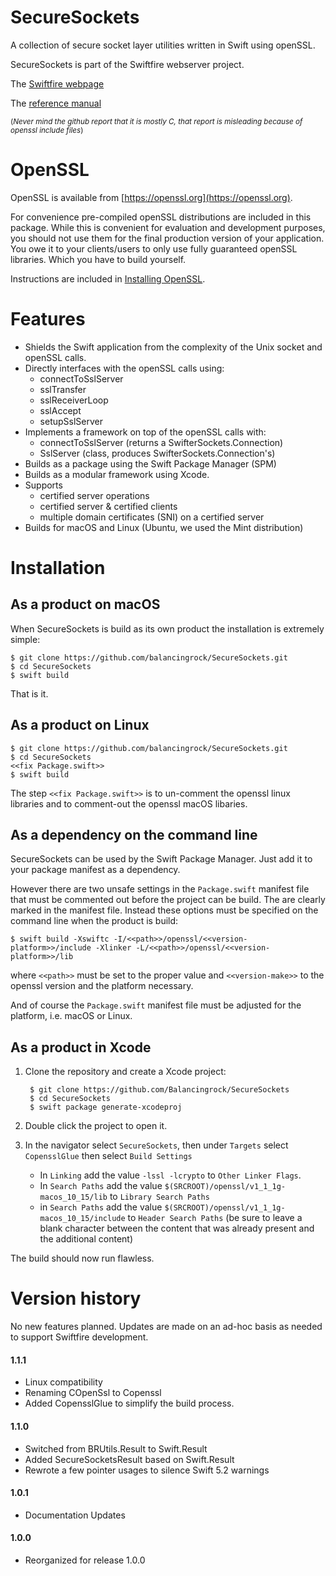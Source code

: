 # SecureSockets

A collection of secure socket layer utilities written in Swift using openSSL.

SecureSockets is part of the Swiftfire webserver project.

The [Swiftfire webpage](http://swiftfire.nl)

The [reference manual](http://swiftfire.nl/projects/securesockets/reference/index.html)

<sub>(_Never mind the github report that it is mostly C, that report is misleading because of openssl include files_)</sub>

# OpenSSL

OpenSSL is available from [https://openssl.org](https://openssl.org).

For convenience pre-compiled openSSL distributions are included in this package. While this is convenient for evaluation and development purposes, you should not use them for the final production version of your application. You owe it to your clients/users to only use fully guaranteed openSSL libraries. Which you have to build yourself.

Instructions are included in [Installing OpenSSL](docs/Installing%20OpenSSL.md).

# Features

- Shields the Swift application from the complexity of the Unix socket and openSSL calls.
- Directly interfaces with the openSSL calls using:
	- connectToSslServer
	- sslTransfer
	- sslReceiverLoop
	- sslAccept
	- setupSslServer
- Implements a framework on top of the openSSL calls with:
	- connectToSslServer (returns a SwifterSockets.Connection)
	- SslServer (class, produces SwifterSockets.Connection's)
- Builds as a package using the Swift Package Manager (SPM)
- Builds as a modular framework using Xcode.
- Supports
	- certified server operations
	- certified server & certified clients
	- multiple domain certificates (SNI) on a certified server
- Builds for macOS and Linux (Ubuntu, we used the Mint distribution)

# Installation

## As a product on macOS

When SecureSockets is build as its own product the installation is extremely simple:

    $ git clone https://github.com/balancingrock/SecureSockets.git
    $ cd SecureSockets
    $ swift build

That is it.

## As a product on Linux

    $ git clone https://github.com/balancingrock/SecureSockets.git
    $ cd SecureSockets
    <<fix Package.swift>>
    $ swift build

The step `<<fix Package.swift>>` is to un-comment the openssl linux libraries and to comment-out the openssl macOS libaries.

## As a dependency on the command line

SecureSockets can be used by the Swift Package Manager. Just add it to your package manifest as a dependency.

However there are two unsafe settings in the `Package.swift` manifest file that must be commented out before the project can be build. The are clearly marked in the manifest file. Instead these options must be specified on the command line when the product is build:

    $ swift build -Xswiftc -I/<<path>>/openssl/<<version-platform>>/include -Xlinker -L/<<path>>/openssl/<<version-platform>>/lib

where `<<path>>` must be set to the proper value and `<<version-make>>` to the openssl version and the platform necessary.

And of course the `Package.swift` manifest file must be adjusted for the platform, i.e. macOS or Linux.

## As a product in Xcode

1. Clone the repository and create a Xcode project:

        $ git clone https://github.com/Balancingrock/SecureSockets
        $ cd SecureSockets
        $ swift package generate-xcodeproj

1. Double click the project to open it.

1. In the navigator select `SecureSockets`, then under `Targets` select `CopensslGlue` then select `Build Settings`
    - In `Linking` add the value `-lssl -lcrypto` to `Other Linker Flags`.
    - In `Search Paths` add the value `$(SRCROOT)/openssl/v1_1_1g-macos_10_15/lib` to `Library Search Paths`
    - in `Search Paths` add the value `$(SRCROOT)/openssl/v1_1_1g-macos_10_15/include` to `Header Search Paths` (be sure to leave a blank character between the content that was already present and the additional content)

The build should now run flawless.

# Version history

No new features planned. Updates are made on an ad-hoc basis as needed to support Swiftfire development.

#### 1.1.1

- Linux compatibility
- Renaming COpenSsl to Copenssl
- Added CopensslGlue to simplify the build process.

#### 1.1.0

- Switched from BRUtils.Result to Swift.Result
- Added SecureSocketsResult based on Swift.Result
- Rewrote a few pointer usages to silence Swift 5.2 warnings

#### 1.0.1

- Documentation Updates

#### 1.0.0

- Reorganized for release 1.0.0
